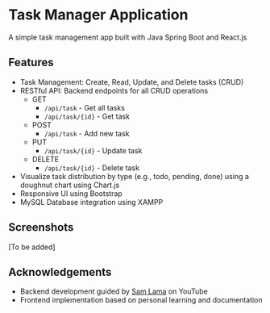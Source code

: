 # Task Manager Application
A simple task management app built with Java Spring Boot and React.js

## Features
- Task Management: Create, Read, Update, and Delete tasks (CRUD)
- RESTful API: Backend endpoints for all CRUD operations
    * GET
        * `/api/task` - Get all tasks
        * `/api/task/{id}` - Get task
    * POST
        * `/api/task` - Add new task
    * PUT
        * `/api/task/{id}` - Update task
    * DELETE
        * `/api/task/{id}` - Delete task
- Visualize task distribution by type (e.g., todo, pending, done) using a doughnut chart using Chart.js
- Responsive UI using Bootstrap
- MySQL Database integration using XAMPP

## Screenshots
[To be added]

## Acknowledgements
- Backend development guided by [Sam Lama](https://www.youtube.com/playlist?list=PLxnmNhAZjt7w2Ic_VlmC9FLayW7RLpswq) on YouTube
- Frontend implementation based on personal learning and documentation